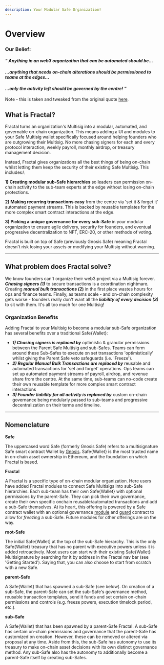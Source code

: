 ```yaml
---
description: Your Modular Safe Organization!
---
```


# Overview

### Our Belief:

#### _" Anything in an web3 organization that can be automated should be..._

#### _...anything that needs on-chain alterations should be permissioned to teams at the edges..._

#### _...only the activity left should be governed by the centre! "_

Note - this is taken and tweaked from the original quote [here](https://twitter.com/jessewldn/status/1382896939591667713?ref=bankless.ghost.io).



## What is Fractal?&#x20;

Fractal turns an organization's Multisig into a modular, automated, and governable on-chain organization. This means adding a UI and modules to your Safe Multisig wallet specifically focused around helping founders who are outgrowing their Multisig. No more chasing signers for each and every protocol interaction, weekly payroll, monthly airdrop, or treasury management decision.

Instead, Fractal gives organizations all the best things of being on-chain whilst letting them keep the security of their existing Safe Multisig. This includes:\


**1) Creating modular sub-Safe hierarchies** so leaders can permission on-chain activity to the sub-team experts at the edge without losing on-chain protections.

**2) Making recurring transactions easy** from the centre via 'set it & forget it' automated payment streams. This is backed by reusable templates for the more complex smart contract interactions at the edge.

**3) Picking a unique governance for every sub-Safe** in your modular organization to ensure agile delivery, security for founders, and eventual progressive decentralization to NFT, ERC-20, or other methods of voting.

Fractal is built on top of Safe (previously Gnosis Safe) meaning Fractal doesn't risk losing your assets or modifying your Multisig without warning.

***

## What problem does Fractal solve?

We know founders can't organize their web3 project via a Multisig forever. _**Chasing signers (1)**_ to  secure transactions is a coordination nightmare. Creating _**manual bulk transactions (2**_**)** in the first place wastes hours for ops and finance teams.  Finally, as teams scale - and on-chain complexity gets worse - founders really don't want all the _**liability of every decision (3)**_ to sit with them. It's all too much for one Multisig!

### Organization Benefits

Adding Fractal to your Multisig to become a modular sub-Safe organization has several benefits over a traditional Safe{Wallet}:

* _**1) Chasing signers is replaced by**_ optimistic & granular permissions between the Parent Safe Multisig and sub-Safes. Teams can form around these Sub-Safes to execute on set transactions 'optimistically' whilst giving the Parent Safe veto safeguards (i.e. 'Freeze').
* _**2) Regular Manual Bulk Transactions are replaced by**_ reusable and automated transactions for 'set and forget' operations. Ops teams can set up automated payment streams of payroll, airdrop, and revenue share from the centre. At the same time, sub-teams can no-code create their own reusable template for more complex smart contract interactions
* _**3) Founder liability for all activity is replaced by**_ custom on-chain governance being modularly passed to sub-teams and progressive decentralization on their terms and timeline.

***

## Nomenclature

**Safe**

The uppercased word Safe (formerly Gnosis Safe) refers to a multisignature Safe smart contract Wallet by [Gnosis](https://safe.global/wallet). Safe{Wallet} is the most trusted name in on-chain asset ownership in Ethereum, and the foundation on which Fractal is based.

**Fractal**

A Fractal is a specific type of on-chain modular organization. Here users have added Fractal modules to connect Safe Multisigs into sub-Safe hierarchies. Each sub-team has their own Safe{Wallet} with optional permissions by the parent-Safe. They can pick their own governance, create their own specific onchain reusable/automated transactions and add a sub-Safe themselves. At its heart, this offering is powered by a Safe contract wallet with an optional governance [module](https://docs.safe.global/learn/safe-core/safe-core-protocol/modules) and [guard](https://docs.safe.global/learn/safe-core/safe-core-protocol/guards) contract to allow for _freezing_ a sub-Safe. Future modules for other offerings are on the way.

**root-Safe**

The initial Safe{Wallet] at the top of the sub-Safe hierarchy. This is the only Safe{Wallet} treasury that has no parent with executive powers unless it is added retroactively. Most users can start with their existing Safe{Wallet} Multisignature by searching for it by address in the Fractal nav bar (see 'Getting Started'). Saying that, you can also choose to start from scratch with a new Safe.

**parent-Safe**

A Safe{Wallet} that has spawned a sub-Safe (see below). On creation of a sub-Safe, the parent-Safe can set the sub-Safe's governance method, reusable transaction templates, send it funds and set certain on-chain permissions and controls (e.g. freeze powers, execution timelock period, etc.).

**sub-Safe**

A Safe{Wallet} that has been spawned by a parent-Safe Fractal. A sub-Safe has certain on-chain permissions and governance that the parent-Safe has customized on creation. However, these can be removed or altered via proposal at any time. Aside from this, the sub-Safe has autonomy to use its treasury to make on-chain asset decisions with its own distinct governance method. Any sub-Safe also has the autonomy to additionally become a parent-Safe itself by creating sub-Safes.
